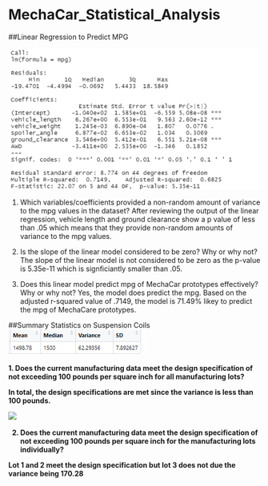 # MechaCar_Statistical_Analysis

##Linear Regression to Predict MPG

![](/Deliverable1.png)


1. Which variables/coefficients provided a non-random amount of variance to the mpg values in the dataset?
After reviewing the output of the linear regression, vehicle length and ground clearance show a p value of less than .05 which means that they provide non-random amounts of variance to the mpg values.

2. Is the slope of the linear model considered to be zero?  Why or why not?
The slope of the linear model is not considered to be zero as the p-value is 5.35e-11 which is signficiantly smaller than .05.

3. Does this linear model predict mpg of MechaCar prototypes effectively?  Why or why not?
Yes, the model does predict the mpg. Based on the adjusted r-squared value of .7149, the model is 71.49% likey to predict the mpg of MechaCare prototypes.

##Summary Statistics on Suspension Coils
![](/Deliverable2.png)

<b>1. Does the current manufacturing data meet the design specification of not exceeding 100 pounds per square inch for all manufacturing lots?

In total, the design specifications are met since the variance is less than 100 pounds.

![](/Deliverable2v.png)
  
2. Does the current manufacturing data meet the design specification of not exceeding 100 pounds per square inch for the  manufacturing lots individually?

Lot 1 and 2 meet the design specification but lot 3 does not due the variance being 170.28

